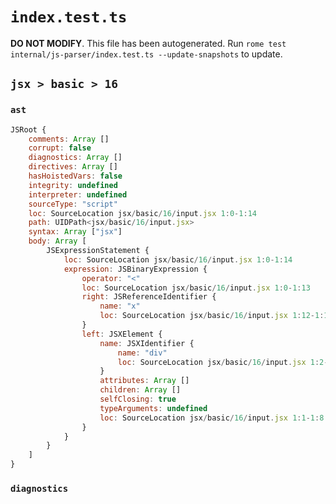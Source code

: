 # `index.test.ts`

**DO NOT MODIFY**. This file has been autogenerated. Run `rome test internal/js-parser/index.test.ts --update-snapshots` to update.

## `jsx > basic > 16`

### `ast`

```javascript
JSRoot {
	comments: Array []
	corrupt: false
	diagnostics: Array []
	directives: Array []
	hasHoistedVars: false
	integrity: undefined
	interpreter: undefined
	sourceType: "script"
	loc: SourceLocation jsx/basic/16/input.jsx 1:0-1:14
	path: UIDPath<jsx/basic/16/input.jsx>
	syntax: Array ["jsx"]
	body: Array [
		JSExpressionStatement {
			loc: SourceLocation jsx/basic/16/input.jsx 1:0-1:14
			expression: JSBinaryExpression {
				operator: "<"
				loc: SourceLocation jsx/basic/16/input.jsx 1:0-1:13
				right: JSReferenceIdentifier {
					name: "x"
					loc: SourceLocation jsx/basic/16/input.jsx 1:12-1:13 (x)
				}
				left: JSXElement {
					name: JSXIdentifier {
						name: "div"
						loc: SourceLocation jsx/basic/16/input.jsx 1:2-1:5
					}
					attributes: Array []
					children: Array []
					selfClosing: true
					typeArguments: undefined
					loc: SourceLocation jsx/basic/16/input.jsx 1:1-1:8
				}
			}
		}
	]
}
```

### `diagnostics`

```

```

